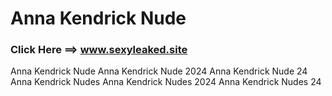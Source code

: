# Anna Kendrick Nude
### Click Here ==> www.sexyleaked.site



Anna Kendrick Nude
Anna Kendrick Nude 2024
Anna Kendrick Nude 24
Anna Kendrick Nudes
Anna Kendrick Nudes 2024
Anna Kendrick Nudes 24
